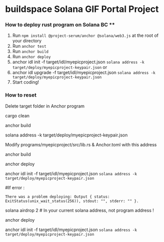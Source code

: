 # buildspace Solana GIF Portal Project

### How to deploy rust program on Solana BC **

1. Run `npm install @project-serum/anchor @solana/web3.js` at the root of your directory
2. Run `anchor test`
3. Run `anchor build`
4. Run `anchor deploy`
5. anchor idl init  -f target/idl/myepicproject.json `solana address -k target/deploy/myepicproject-keypair.json`
or
6. anchor idl upgrade -f target/idl/myepicproject.json `solana address -k target/deploy/myepicproject-keypair.json`
7. Start coding!

### How to reset

Delete target folder in Anchor program

cargo clean

anchor build

solana address -k target/deploy/myepicproject-keypair.json


Modify programs/myepicproject/src/lib.rs & Anchor.toml with this address

anchor build

anchor deploy

anchor idl init  -f target/idl/myepicproject.json `solana address -k target/deploy/myepicproject-keypair.json`

#If error :
```Error: Deploying program failed: Error processing Instruction 1: custom program error: 0x1
There was a problem deploying: Output { status: ExitStatus(unix_wait_status(256)), stdout: "", stderr: "" }.
```
solana airdrop 2 # In your current solana address, not program address !

anchor deploy

anchor idl init  -f target/idl/myepicproject.json `solana address -k target/deploy/myepicproject-keypair.json`